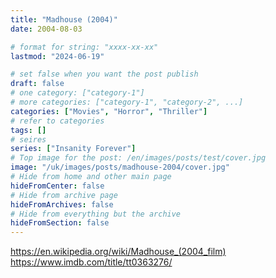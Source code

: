 ```yaml
---
title: "Madhouse (2004)"
date: 2004-08-03

# format for string: "xxxx-xx-xx"
lastmod: "2024-06-19"

# set false when you want the post publish
draft: false
# one category: ["category-1"]
# more categories: ["category-1", "category-2", ...]
categories: ["Movies", "Horror", "Thriller"]
# refer to categories
tags: []
# seires
series: ["Insanity Forever"]
# Top image for the post: /en/images/posts/test/cover.jpg
image: "/uk/images/posts/madhouse-2004/cover.jpg"
# Hide from home and other main page
hideFromCenter: false
# Hide from archive page
hideFromArchives: false
# Hide from everything but the archive
hideFromSection: false
---
```

https://en.wikipedia.org/wiki/Madhouse_(2004_film)
https://www.imdb.com/title/tt0363276/
<!--more-->
